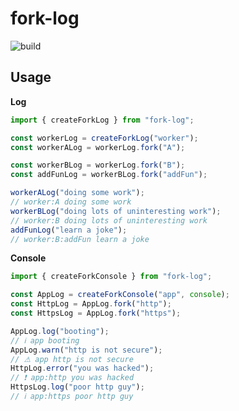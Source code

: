# fork-log

![build](https://github.com/ndthanhdev/fork-log/workflows/build/badge.svg)

## Usage

**Log**

```javascript
import { createForkLog } from "fork-log";

const workerLog = createForkLog("worker");
const workerALog = workerLog.fork("A");

const workerBLog = workerLog.fork("B");
const addFunLog = workerBLog.fork("addFun");

workerALog("doing some work");
// worker:A doing some work
workerBLog("doing lots of uninteresting work");
// worker:B doing lots of uninteresting work
addFunLog("learn a joke");
// worker:B:addFun learn a joke
```

**Console**

```javascript
import { createForkConsole } from "fork-log";

const AppLog = createForkConsole("app", console);
const HttpLog = AppLog.fork("http");
const HttpsLog = AppLog.fork("https");

AppLog.log("booting");
// ℹ app booting
AppLog.warn("http is not secure");
// ⚠ app http is not secure
HttpLog.error("you was hacked");
// ❗ app:http you was hacked
HttpsLog.log("poor http guy");
// ℹ app:https poor http guy
```

